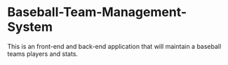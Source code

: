 # Baseball-Team-Management-System
This is an front-end and back-end application that will maintain a baseball teams players and stats. 
